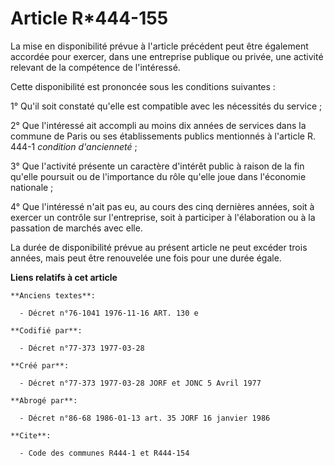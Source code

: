 # Article R*444-155

La mise en disponibilité prévue à l'article précédent peut être également accordée pour exercer, dans une entreprise publique
ou privée, une activité relevant de la compétence de l'intéressé.

Cette disponibilité est prononcée sous les conditions suivantes :

1° Qu'il soit constaté qu'elle est compatible avec les nécessités du service ;

2° Que l'intéressé ait accompli au moins dix années de services dans la commune de Paris ou ses établissements publics
mentionnés à l'article R. 444-1 *condition d'ancienneté* ;

3° Que l'activité présente un caractère d'intérêt public à raison de la fin qu'elle poursuit ou de l'importance du rôle
qu'elle joue dans l'économie nationale ;

4° Que l'intéressé n'ait pas eu, au cours des cinq dernières années, soit à exercer un contrôle sur l'entreprise, soit à
participer à l'élaboration ou à la passation de marchés avec elle.

La durée de disponibilité prévue au présent article ne peut excéder trois années, mais peut être renouvelée une fois pour une
durée égale.

**Liens relatifs à cet article**

	**Anciens textes**:

	  - Décret n°76-1041 1976-11-16 ART. 130 e

	**Codifié par**:

	  - Décret n°77-373 1977-03-28

	**Créé par**:

	  - Décret n°77-373 1977-03-28 JORF et JONC 5 Avril 1977

	**Abrogé par**:

	  - Décret n°86-68 1986-01-13 art. 35 JORF 16 janvier 1986

	**Cite**:

	  - Code des communes R444-1 et R444-154
